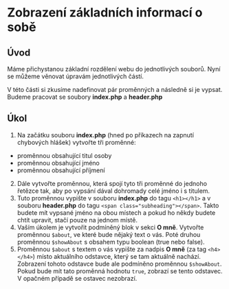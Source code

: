 Zobrazení základních informací o sobě
===========================================

## Úvod
Máme přichystanou základní rozdělení webu do jednotlivých souborů.
Nyní se můžeme věnovat úpravám jednotlivých částí.

V této části si zkusíme nadefinovat pár proměnných a následně si je vypsat.
Budeme pracovat se soubory **index.php** a **header.php**

## Úkol
1. Na začátku souboru **index.php** (hned po příkazech na zapnutí chybových hlášek) vytvořte tři proměnné:
 - proměnnou obsahující titul osoby
 - proměnnou obsahující jméno
 - proměnnou obsahující příjmení
2. Dále vytvořte proměnnou,
která spojí tyto tři proměnné do jednoho řetězce tak,
aby po vypsání dával dohromady celé jméno i s titulem.
3. Tuto proměnnou vypište v souboru **index.php** do tagu `<h1></h1>`
a v souboru **header.php** do tagu `<span class="subheading"></span>`.
Takto budete mít vypsané jméno na obou místech a pokud ho někdy budete chtít upravit,
stačí pouze na jednom místě.
4. Vaším úkolem je vytvořit podmíněný blok v sekci **O mně**.
Vytvořte proměnnou `$about`,
ve které bude nějaký text o vás.
Poté druhou proměnnou `$showAbout` s obsahem typu
boolean (true nebo false).
5. Proměnnou `$about` s textem o vás vypište za nadpis **O mně** (za tag `<h4></h4>`) místo aktuálního odstavce,
který se tam aktuálně nachází.
Zobrazení tohoto odstavce bude ale podmíněno proměnnou `$showAbout`.
Pokud bude mít tato proměnná hodnotu `true`, zobrazí se tento odstavec.
V opačném případě se ostavec nezobrazí.
